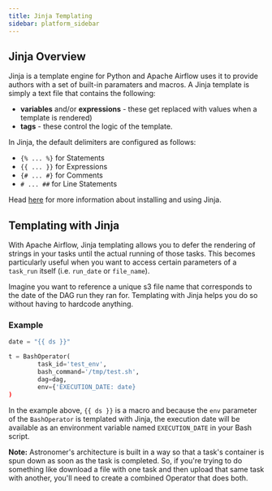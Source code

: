 ```yaml
---
title: Jinja Templating
sidebar: platform_sidebar
---
```


## Jinja Overview
Jinja is a template engine for Python and Apache Airflow uses it to provide authors with a set of built-in paramaters and macros. A Jinja template is simply a text file that contains the following:
 * **variables** and/or **expressions** - these get replaced with values when a template is rendered)
 * **tags** - these control the logic of the template. 

In Jinja, the default delimiters are configured as follows:
 * `{% ... %}` for Statements
 * `{{ ... }}` for Expressions
 * `{# ... #}` for Comments
 * `# ... ##` for Line Statements

Head [here](http://jinja.pocoo.org/docs/2.9/) for more information about installing and using Jinja.

## Templating with Jinja
With Apache Airflow, Jinja templating allows you to defer the rendering of strings in your tasks until the actual running of those tasks. This becomes particularly useful when you want to access certain parameters of a `task_run` itself (i.e. `run_date` or `file_name`).

Imagine you want to reference a unique s3 file name that corresponds to the date of the DAG run they ran for. Templating with Jinja helps you do so without having to hardcode anything.

### Example

```python
date = "{{ ds }}"

t = BashOperator(
        task_id='test_env',
        bash_command='/tmp/test.sh',
        dag=dag,
        env={'EXECUTION_DATE: date}
)
```
In the example above, `{{ ds }}` is a macro and because the `env` parameter of the `BashOperator` is templated with Jinja, the execution date will be available as an environment variable named `EXECUTION_DATE` in your Bash script. 

**Note:** Astronomer's architecture is built in a way so that a task's container is spun down as soon as the task is completed. So, if you're trying to do something like download a file with one task and then upload that same task with another, you'll need to create a combined Operator that does both. 